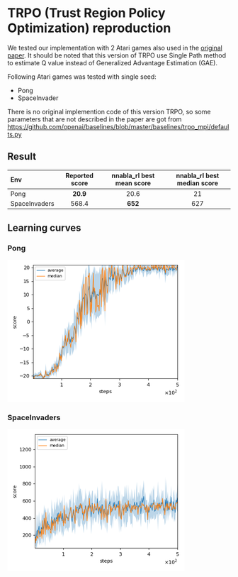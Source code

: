 # TRPO (Trust Region Policy Optimization) reproduction

We tested our implementation with 2 Atari games also used in the [original paper](https://arxiv.org/pdf/1502.05477.pdf).
It should be noted that this version of TRPO use Single Path method to estimate Q value instead of Generalized Advantage Estimation  (GAE).        

Following Atari games was tested with single seed:

- Pong
- SpaceInvader

There is no original implemention code of this version TRPO, so some parameters that are not described in the paper are got from https://github.com/openai/baselines/blob/master/baselines/trpo_mpi/defaults.py

## Result

|Env|Reported score|nnabla_rl best mean score|nnabla_rl best median score|
|:---|:---:|:---:|:---:|
|Pong|**20.9**|20.6|21|
|SpaceInvaders|568.4|**652**|627|

## Learning curves

### Pong

![Pong Result](reproduction_results/Pong/PongResult.png)

### SpaceInvaders

![SpaceInvaders Result](reproduction_results/SpaceInvaders/SpaceInvadersResult.png)
